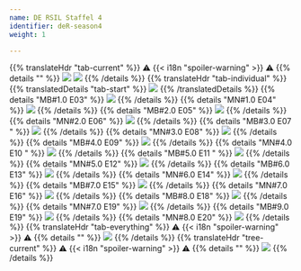 ```yaml
---
name: DE RSIL Staffel 4
identifier: deR-season4
weight: 1

---
```

{{% translateHdr "tab-current" %}}
:warning: {{< i18n "spoiler-warning" >}} :warning:
{{% details "" %}}
![](/sim-ayto/de04r/de04r_tab.png)
![](/sim-ayto/de04r/de04r_sum.png)
{{% /details %}}
{{% translateHdr "tab-individual" %}}
{{% translatedDetails "tab-start" %}}
![](/sim-ayto/de04r/de04r_1.png)
{{% /translatedDetails %}}
{{% details "MB#1.0 E03" %}}
![](/sim-ayto/de04r/de04r_2.png)
{{% /details %}}
{{% details "MN#1.0 E04" %}}
![](/sim-ayto/de04r/de04r_3.png)
{{% /details %}}
{{% details "MB#2.0 E05" %}}
![](/sim-ayto/de04r/de04r_4.png)
{{% /details %}}
{{% details "MN#2.0 E06" %}}
![](/sim-ayto/de04r/de04r_5.png)
{{% /details %}}
{{% details "MB#3.0 E07 " %}}
![](/sim-ayto/de04r/de04r_6.png)
{{% /details %}}
{{% details "MN#3.0 E08" %}}
![](/sim-ayto/de04r/de04r_7.png)
{{% /details %}}
{{% details "MB#4.0 E09" %}}
![](/sim-ayto/de04r/de04r_8.png)
{{% /details %}}
{{% details "MN#4.0 E10 " %}}
![](/sim-ayto/de04r/de04r_9.png)
{{% /details %}}
{{% details "MB#5.0 E11 " %}}
![](/sim-ayto/de04r/de04r_10.png)
{{% /details %}}
{{% details "MN#5.0 E12" %}}
![](/sim-ayto/de04r/de04r_11.png)
{{% /details %}}
{{% details "MB#6.0 E13" %}}
![](/sim-ayto/de04r/de04r_12.png)
{{% /details %}}
{{% details "MN#6.0 E14" %}}
![](/sim-ayto/de04r/de04r_13.png)
{{% /details %}}
{{% details "MB#7.0 E15" %}}
![](/sim-ayto/de04r/de04r_14.png)
{{% /details %}}
{{% details "MN#7.0 E16" %}}
![](/sim-ayto/de04r/de04r_15.png)
{{% /details %}}
{{% details "MB#8.0 E18" %}}
![](/sim-ayto/de04r/de04r_16.png)
{{% /details %}}
{{% details "MN#7.0 E19" %}}
![](/sim-ayto/de04r/de04r_17.png)
{{% /details %}}
{{% details "MB#9.0 E19" %}}
![](/sim-ayto/de04r/de04r_18.png)
{{% /details %}}
{{% details "MN#8.0 E20" %}}
![](/sim-ayto/de04r/de04r_19.png)
{{% /details %}}
{{% translateHdr "tab-everything" %}}
:warning: {{< i18n "spoiler-warning" >}} :warning:
{{% details "" %}}
![](/sim-ayto/de04r/de04r.col.png)
{{% /details %}}
{{% translateHdr "tree-current" %}}
:warning: {{< i18n "spoiler-warning" >}} :warning:
{{% details "" %}}
![](/sim-ayto/de04r/de04r.png)
{{% /details %}}
